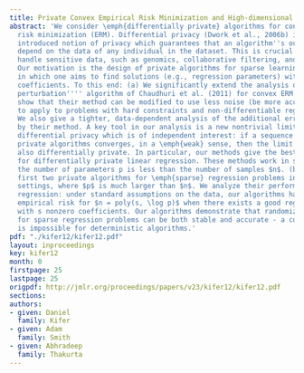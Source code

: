 ```yaml
---
title: Private Convex Empirical Risk Minimization and High-dimensional Regression
abstract: 'We consider \emph{differentially private} algorithms for convex empirical
  risk minimization (ERM). Differential privacy (Dwork et al., 2006b) is a recently
  introduced notion of privacy which guarantees that an algorithm''s output does not
  depend on the data of any individual in the dataset. This is crucial in fields that
  handle sensitive data, such as genomics, collaborative filtering, and economics.
  Our motivation is the design of private algorithms for sparse learning problems,
  in which one aims to find solutions (e.g., regression parameters) with few non-zero
  coefficients. To this end: (a) We significantly extend the analysis of the ``objective
  perturbation'''' algorithm of Chaudhuri et al. (2011) for convex ERM problems. We
  show that their method can be modified to use less noise (be more accurate), and
  to apply to problems with hard constraints and non-differentiable regularizers.
  We also give a tighter, data-dependent analysis of the additional error introduced
  by their method. A key tool in our analysis is a new nontrivial limit theorem for
  differential privacy which is of independent interest: if a sequence of differentially
  private algorithms converges, in a \emph{weak} sense, then the limit algorithm is
  also differentially private. In particular, our methods give the best known algorithms
  for differentially private linear regression. These methods work in settings where
  the number of parameters p is less than the number of samples $n$. (b) We give the
  first two private algorithms for \emph{sparse} regression problems in high-dimensional
  settings, where $p$ is much larger than $n$. We analyze their performance for linear
  regression: under standard assumptions on the data, our algorithms have vanishing
  empirical risk for $n = poly(s, \log p)$ when there exists a good regression vector
  with s nonzero coefficients. Our algorithms demonstrate that randomized algorithms
  for sparse regression problems can be both stable and accurate - a combination which
  is impossible for deterministic algorithms.'
pdf: "./kifer12/kifer12.pdf"
layout: inproceedings
key: kifer12
month: 0
firstpage: 25
lastpage: 25
origpdf: http://jmlr.org/proceedings/papers/v23/kifer12/kifer12.pdf
sections: 
authors:
- given: Daniel
  family: Kifer
- given: Adam
  family: Smith
- given: Abhradeep
  family: Thakurta
---
```

